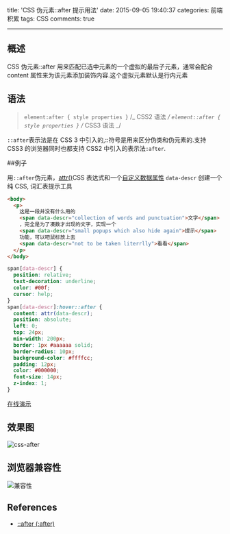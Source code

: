title: 'CSS 伪元素::after 提示用法'
date: 2015-09-05 19:40:37
categories: 前端积累
tags: CSS
comments: true

---

## 概述

CSS 伪元素::after 用来匹配已选中元素的一个虚拟的最后子元素，通常会配合 content 属性来为该元素添加装饰内容.这个虚拟元素默认是行内元素

<!-- more -->

## 语法

> `element:after { style properties }` /_ CSS2 语法 _/
> `element::after { style properties }` /_ CSS3 语法 _/

`::after`表示法是在 CSS 3 中引入的,::符号是用来区分伪类和伪元素的.支持 CSS3 的浏览器同时也都支持 CSS2 中引入的表示法`:after`.

##例子

用`::after`伪元素，[attr()](https://developer.mozilla.org/en-US/docs/Web/CSS/attr)CSS 表达式和一个[自定义数据属性](https://developer.mozilla.org/en-US/docs/Web/HTML/Global_attributes) `data-descr` 创建一个纯 CSS, 词汇表提示工具

```html
<body>
  <p>
    这是一段并没有什么用的
    <span data-descr="collection of words and punctuation">文字</span>
    ，完全是为了凑数才出现的文字，实现一个
    <span data-descr="small popups which also hide again">提示</span>
    功能，可以吧鼠标放上去
    <span data-descr="not to be taken literrlly">看看</span>
  </p>
</body>
```

```css
span[data-descr] {
  position: relative;
  text-decoration: underline;
  color: #00f;
  cursor: help;
}
span[data-descr]:hover::after {
  content: attr(data-descr);
  position: absolute;
  left: 0;
  top: 24px;
  min-width: 200px;
  border: 1px #aaaaaa solid;
  border-radius: 10px;
  background-color: #ffffcc;
  padding: 12px;
  color: #000000;
  font-size: 14px;
  z-index: 1;
}
```

[在线演示](http://runjs.cn/code/hkmnji2p)

## 效果图

![css-after][1]

## 浏览器兼容性

![兼容性][2]

## References

- [::after (:after)](https://developer.mozilla.org/en-US/docs/Web/CSS/%3A%3Aafter)

[1]: /images/css%20after.png
[2]: /images/table.png
